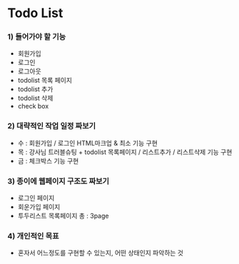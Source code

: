 # Todo List


### 1) 들어가야 할 기능

- 회원가입
- 로그인
- 로그아웃
- todolist 목록 페이지
- todolist 추가
- todolist 삭제
- check box

### 2) 대략적인 작업 일정 짜보기

- 수 : 회원가입 / 로그인 HTML마크업 & 최소 기능 구현
- 목 : 강사님 트러블슈팅 + todolist 목록페이지 / 리스트추가 / 리스트삭제 기능 구현
- 금 : 체크박스 기능 구현

### 3) 종이에 웹페이지 구조도 짜보기 

- 로그인 페이지
- 회운가입 페이지
- 투두리스트 목록페이지
총 : 3page

### 4) 개인적인 목표

- 혼자서 어느정도를 구현할 수 있는지, 어떤 상태인지 파악하는 것